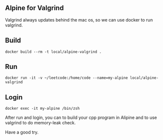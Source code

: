 ## Alpine for Valgrind

Valgrind always updates behind the mac os, so we can use docker to run valgrind.

## Build

```
docker build --rm -t local/alpine-valgrind .
```

## Run
```
docker run -it -v ~/leetcode:/home/code --name=my-alpine local/alpine-valgrind
```

## Login
```
docker exec -it my-alpine /bin/zsh
```

After run and login, you can to build your cpp program in Alipine and to use valgrind to do memory-leak check.

Have a good try.

